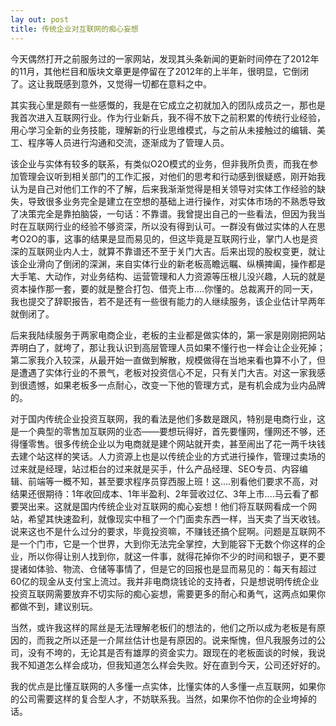 ```yaml
---
lay out: post
title: 传统企业对互联网的痴心妄想
---
```


今天偶然打开之前服务过的一家网站，发现其头条新闻的更新时间停在了2012年的11月，其他栏目和版块文章更是停留在了2012年的上半年，很明显，它倒闭了。这让我既感到意外，又觉得一切都在意料之中。

其实我心里是颇有一些感慨的，我是在它成立之初就加入的团队成员之一，那也是我首次进入互联网行业。作为行业新兵，我不得不放下之前积累的传统行业经验，用心学习全新的业务技能，理解新的行业思维模式，与之前从未接触过的编辑、美工、程序等人员进行沟通和交流，逐渐成为了管理人员。

该企业与实体有较多的联系，有类似O2O模式的业务，但非我所负责，而我在参加管理会议听到相关部门的工作汇报，对他们的思考和行动感到很疑惑，刚开始我认为是自己对他们工作的不了解，后来我渐渐觉得是相关领导对实体工作经验的缺失，导致很多业务完全是建立在空想的基础上进行操作，对实体市场的不熟悉导致了决策完全是靠拍脑袋，一句话：不靠谱。我曾提出自己的一些看法，但因为我当时在互联网行业的经验不够资深，所以没有得到认可。一群没有做过实体的人在思考O2O的事，这事的结果是显而易见的，但这毕竟是互联网行业，掌门人也是资深的互联网业内人士，就算不靠谱还不至于关门大吉。后来出现的股权变更，就让该企业滑向了倒闭的深渊，来自实体行业的新老板高瞻远瞩、纵横捭阖，操作都是大手笔、大动作，对业务结构、运营管理和人力资源等压根儿没兴趣，人玩的就是资本操作那一套，要的就是整合打包、借壳上市....你懂的。总裁离开的同一天，我也提交了辞职报告，若不是还有一些很有能力的人继续服务，该企业估计早两年就倒闭了。

后来我陆续服务于两家电商企业，老板的主业都是做实体的，第一家是刚刚把网站弄明白了，就垮了，那让我认识到高层管理人员如果不懂行也一样会让企业死掉；第二家我介入较深，从最开始一直做到解散，规模做得在当地来看也算不小了，但是遭遇了实体行业的不景气，老板对投资信心不足，只有关门大吉。对这一家我感到很遗憾，如果老板多一点耐心，改变一下他的管理方式，是有机会成为业内品牌的。

对于国内传统企业投资互联网，我的看法是他们多数是跟风，特别是电商行业，这是一个典型的零售加互联网的业态——要想玩得好，首先要懂网，懂网还不够，还得懂零售。很多传统企业以为电商就是建个网站就开卖，甚至闹出了花一两千块钱去建个站这样的笑话。人力资源上也是以传统企业的方式进行操作，管理过卖场的过来就是经理，站过柜台的过来就是买手，什么产品经理、SEO专员、内容编辑、前端等一概不知，甚至要求程序员穿西服上班！这....别看他们要求不高，对结果还很期待：1年收回成本、1年半盈利、2年营收过亿、3年上市....马云看了都要哭出来。这就是国内传统企业对互联网的痴心妄想！他们将互联网看成一个网站，希望其快速盈利，就像现实中租了一个门面卖东西一样，当天卖了当天收钱。说来这也不是什么过分的要求，毕竟投资嘛，不赚钱还搞个屁啊。问题是互联网不是一个门市，它是一个世界，大到你无法完全掌控，大到能容下无数个你这样的企业，所以你得让别人找到你，就这一件事，就得花掉你不少的时间和银子，更不要提诸如体验、物流、仓储等事情了，但是它的回报也是显而易见的：每天有超过60亿的现金从支付宝上流过。我并非电商烧钱论的支持者，只是想说明传统企业投资互联网需要放弃不切实际的痴心妄想，需要更多的耐心和勇气，这两点如果你都做不到，建议别玩。

当然，或许我这样的屌丝是无法理解老板们的想法的，他们之所以成为老板是有原因的，而我之所以还是一介屌丝估计也是有原因的。说来惭愧，但凡我服务过的公司，没有不垮的，无论其是否有雄厚的资金实力。跟现在的老板面谈的时候，我说我不知道怎么样会成功，但我知道怎么样会失败。好在直到今天，公司还好好的。

我的优点是比懂互联网的人多懂一点实体，比懂实体的人多懂一点互联网，如果你的公司需要这样的复合型人才，不妨联系我。当然，如果你不怕你的企业垮掉的话。
